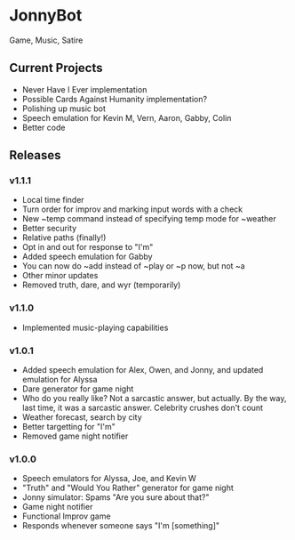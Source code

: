 # JonnyBot
Game, Music, Satire

## Current Projects
  + Never Have I Ever implementation
  + Possible Cards Against Humanity implementation?
  + Polishing up music bot
  + Speech emulation for Kevin M, Vern, Aaron, Gabby, Colin
  + Better code

## Releases

### v1.1.1
  + Local time finder
  + Turn order for improv and marking input words with a check
  + New ~temp command instead of specifying temp mode for ~weather
  + Better security
  + Relative paths (finally!)
  + Opt in and out for response to "I'm"
  + Added speech emulation for Gabby
  + You can now do ~add instead of ~play or ~p now, but not ~a
  + Other minor updates
  + Removed truth, dare, and wyr (temporarily)

### v1.1.0
  + Implemented music-playing capabilities
  
### v1.0.1
  + Added speech emulation for Alex, Owen, and Jonny, and updated emulation for Alyssa
  + Dare generator for game night
  + Who do you really like? Not a sarcastic answer, but actually. By the way, last time, it was a sarcastic answer. Celebrity crushes don't count
  + Weather forecast, search by city
  + Better targetting for "I'm"
  + Removed game night notifier
  
### v1.0.0
  + Speech emulators for Alyssa, Joe, and Kevin W
  + "Truth" and "Would You Rather" generator for game night
  + Jonny simulator: Spams "Are you sure about that?"
  + Game night notifier
  + Functional Improv game
  + Responds whenever someone says "I'm [something]"

